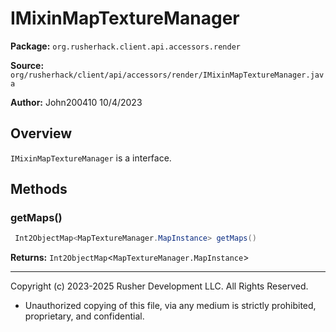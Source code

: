 # IMixinMapTextureManager

**Package:** `org.rusherhack.client.api.accessors.render`

**Source:** `org/rusherhack/client/api/accessors/render/IMixinMapTextureManager.java`

**Author:** John200410 10/4/2023



## Overview

`IMixinMapTextureManager` is a interface.

## Methods

### getMaps()

```java
 Int2ObjectMap<MapTextureManager.MapInstance> getMaps()
```

**Returns:** `Int2ObjectMap`<`MapTextureManager.MapInstance`>

---

Copyright (c) 2023-2025 Rusher Development LLC. All Rights Reserved.
* Unauthorized copying of this file, via any medium is strictly prohibited, proprietary, and confidential.
